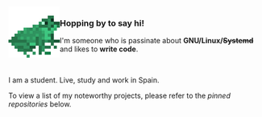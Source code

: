 <img align="left" src="imgs/frog.png">

### Hopping by to say hi!

I'm someone who is passinate about **GNU/Linux/~~Systemd~~** and likes to **write code**.

<br>

I am a student. Live, study and work in Spain. 

To view a list of my noteworthy projects, please refer to the _pinned repositories_ below.
